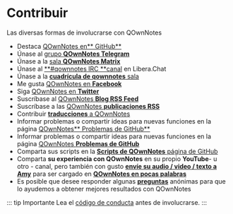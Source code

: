 # Contribuir

Las diversas formas de involucrarse con QOwnNotes

- Destaca [QOwnNotes en** GitHub**](https://github.com/pbek/QOwnNotes)
- Únase al [grupo **QOwnNotes Telegram**](https://t.me/QOwnNotes)
- Únase a la [sala **QOwnNotes Matrix**](https://app.element.io/#/room/#qownnotes:matrix.org)
- Únase al [**#qownnotes IRC **canal](https://web.libera.chat/#qownnotes) en Libera.Chat
- Únase a la [**cuadrícula de qownnotes** sala](https://gitter.im/qownnotes/qownnotes)
- Me gusta [QOwnNotes en **Facebook**](https://www.facebook.com/QOwnNotes/)
- Siga [QOwnNotes en **Twitter**](https://twitter.com/QOwnNotes)
- Suscríbase al [QOwnNotes **Blog RSS Feed**](https://feeds.feedburner.com/QOwnNotesBlog)
- Suscríbase a las [QOwnNotes **publicaciones RSS**](https://feeds.feedburner.com/QOwnNotesReleases)
- Contribuir [**traducciones** a QOwnNotes](translation.md)
- Informar problemas o compartir ideas para nuevas funciones en la página [QOwnNotes** Problemas de GitHub**](https://github.com/pbek/QOwnNotes/issues)
- Informar problemas o compartir ideas para nuevas funciones en la página [QOwnNotes **Problemas de GitHub**](https://github.com/pbek/QOwnNotes/issues)
- Comparta sus scripts en la [**Scripts de QOwnNotes** página de GitHub](https://github.com/qownnotes/scripts)
- Comparta **su experiencia con QOwnNotes** en su propio **YouTube**- u otro - canal, pero también con gusto [**envíe su audio / video / texto a Amy**](mailto:amydoralang@aol.de) para ser cargado en [**QOwnNotes en pocas palabras**](https://www.youtube.com/channel/UC6Xpk_B1MFfvhBCsH_MrOEw/videos)
- Es posible que desee responder algunas [**preguntas**](https://freeonlinesurveys.com/s/nA8t17k8) anónimas para que lo ayudemos a obtener mejores resultados con QOwnNotes

::: tip
Importante Lea el [código de conducta](./code-of-conduct.md) antes de involucrarse.
:::
